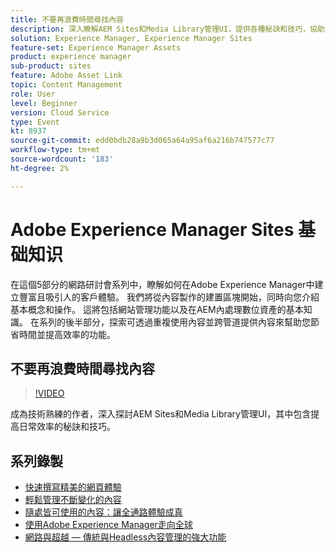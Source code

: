 ```yaml
---
title: 不要再浪費時間尋找內容
description: 深入瞭解AEM Sites和Media Library管理UI，提供各種秘訣和技巧，協助您成為技術熟練的作者，進而提升日常效率
solution: Experience Manager, Experience Manager Sites
feature-set: Experience Manager Assets
product: experience manager
sub-product: sites
feature: Adobe Asset Link
topic: Content Management
role: User
level: Beginner
version: Cloud Service
type: Event
kt: 8937
source-git-commit: edd0bdb28a9b3d065a64a95af6a216b747577c77
workflow-type: tm+mt
source-wordcount: '183'
ht-degree: 2%

---
```


# Adobe Experience Manager Sites 基础知识

在這個5部分的網路研討會系列中，瞭解如何在Adobe Experience Manager中建立豐富且吸引人的客戶體驗。 我們將從內容製作的建置區塊開始，同時向您介紹基本概念和操作。 這將包括網站管理功能以及在AEM內處理數位資產的基本知識。 在系列的後半部分，探索可透過重複使用內容並跨管道提供內容來幫助您節省時間並提高效率的功能。

## 不要再浪費時間尋找內容

>[!VIDEO](https://video.tv.adobe.com/v/336983/?quality=12&learn=on&hidetitle=true)

成為技術熟練的作者，深入探討AEM Sites和Media Library管理UI，其中包含提高日常效率的秘訣和技巧。

## 系列錄製

* [快速撰寫精美的網頁體驗](authoring-fundamentals.md)
* [輕鬆管理不斷變化的內容](collaboration-tools.md)
* [隨處皆可使用的內容：讓全通路體驗成真](omnichannel-experiences.md)
* [使用Adobe Experience Manager走向全球](multi-site-management-web-translation.md)
* [網路與超越 — 傳統與Headless內容管理的強大功能](traditional-headless-content-management.md)
